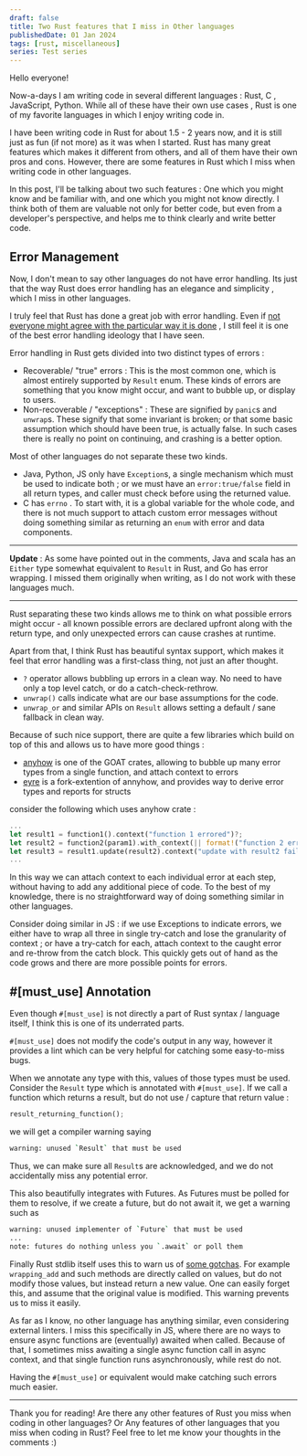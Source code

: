 ```yaml
---
draft: false
title: Two Rust features that I miss in Other languages
publishedDate: 01 Jan 2024
tags: [rust, miscellaneous]
series: Test series
---
```


Hello everyone!

Now-a-days I am writing code in several different languages : Rust, C , JavaScript, Python. While all of these have their own use cases , Rust is one of my favorite languages in which I enjoy writing code in.

I have been writing code in Rust for about 1.5 - 2 years now, and it is still just as fun (if not more) as it was when I started. Rust has many great features which makes it different from others, and all of them have their own pros and cons. However, there are some features in Rust which I miss when writing code in other languages.

In this post, I'll be talking about two such features : One which you might know and be familiar with, and one which you might not know directly. I think both of them are valuable not only for better code, but even from a developer's perspective, and helps me to think clearly and write better code.

## Error Management

Now, I don't mean to say other languages do not have error handling. Its just that the way Rust does error handling has an elegance and simplicity , which I miss in other languages.

I truly feel that Rust has done a great job with error handling. Even if [not everyone might agree with the particular way it is done](https://steveklabnik.com/writing/you-re-probably-learning-a-technology-in-its-seventh-season-not-its-pilot) , I still feel it is one of the best error handling ideology that I have seen.

Error handling in Rust gets divided into two distinct types of errors :
- Recoverable/ "true" errors : This is the most common one, which is almost entirely supported by `Result` enum. These kinds of errors are something that you know might occur, and want to bubble up, or display to users.
- Non-recoverable / "exceptions" : These are signified by `panic`s and `unwrap`s. These signify that some invariant is broken; or that some basic assumption which should have been true, is actually false. In such cases there is really no point on continuing, and crashing is a better option.

Most of other languages do not separate these two kinds.

- Java, Python, JS only have `Exception`s, a single mechanism which must be used to indicate both ; or we must have an `error:true/false` field in all return types, and caller must check before using the returned value.
- C has `errno` . To start with, it is a global variable for the whole code, and there is not much support to attach custom error messages without doing something similar as returning an `enum` with error and data components.

---

**Update** : As some have pointed out in the comments,  Java and scala has an `Either` type somewhat equivalent to `Result` in Rust, and Go has error wrapping.  I missed them originally when writing, as I do not work with these languages much.

---

Rust separating these two kinds allows me to think on what possible errors might occur - all known possible errors are declared upfront along with the return type, and only unexpected errors can cause crashes at runtime.

Apart from that, I think Rust has beautiful syntax support, which makes it feel that error handling was a first-class thing, not just an after thought.

- `?` operator allows bubbling up errors in a clean way. No need to have only a top level catch, or do a catch-check-rethrow.
- `unwrap()` calls indicate what are our base assumptions for the code.
- `unwrap_or` and similar APIs on `Result` allows setting a default / sane fallback in clean way.

Because of such nice support, there are quite a few libraries which build on top of this and allows us to have more good things :

- [anyhow](https://crates.io/crates/anyhow) is one of the GOAT crates, allowing to bubble up many error types from a single function, and attach context to errors
- [eyre](https://crates.io/crates/eyre) is a fork-extention of annyhow, and provides way to derive error types and reports for structs

consider the following which uses anyhow crate :
```rust
...
let result1 = function1().context("function 1 errored")?;
let result2 = function2(param1).with_context(|| format!("function 2 errored with param {param1}"))?;
let result3 = result1.update(result2).context("update with result2 failed")?;
...
```

In this way we can attach context to each individual error at each step, without having to add any additional piece of code. To the best of my knowledge, there is no straightforward way of doing something similar in other languages.

Consider doing similar in JS : if we use Exceptions to indicate errors, we either have to wrap all three in single try-catch and lose the granularity of context ; or have a try-catch for each, attach context to the caught error and re-throw from the catch block. This quickly gets out of hand as the code grows and there are more possible points for errors.

## #[must_use] Annotation

Even though `#[must_use]` is not directly a part of Rust syntax / language itself, I think this is one of its underrated parts.

`#[must_use]` does not modify the code's output in any way, however it provides a lint which can be very helpful for catching some easy-to-miss bugs.

When we annotate any type with this, values of those types must be used. Consider the `Result` type which is annotated with `#[must_use]`. If we call a function which returns a result, but do not use / capture that return value :
```rust
result_returning_function();
```

 we will get a compiler warning saying

```sh
warning: unused `Result` that must be used
```
Thus, we can make sure all `Result`s are acknowledged, and we do not accidentally miss any potential error.

This also beautifully integrates with Futures. As Futures must be polled for them to resolve, if we create a future, but do not await it, we get a warning such as 

```sh
warning: unused implementer of `Future` that must be used
...
note: futures do nothing unless you `.await` or poll them
```

Finally Rust stdlib itself uses this to warn us of [some gotchas](https://std-dev-guide.rust-lang.org/code-considerations/design/must-use.html). For example `wrapping_add` and such methods are directly called on values, but do not modify those values, but instead return a new value. One can easily forget this, and assume that the original value is modified. This warning prevents us to miss it easily.

As far as I know, no other language has anything similar, even considering external linters. I miss this specifically in JS, where there are no ways to ensure async functions are (eventually) awaited when called. Because of that, I sometimes miss awaiting a single async function call in async context, and that single function runs asynchronously, while rest do not.

Having the `#[must_use]` or equivalent would make catching such errors much easier.


---

Thank you for reading! Are there any other features of Rust you miss when coding in other languages? Or Any features of other languages that you miss when coding in Rust? Feel free to let me know your thoughts in the comments :)
